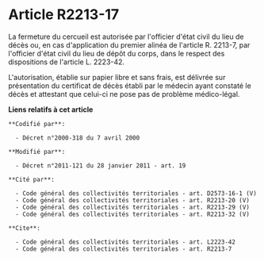 # Article R2213-17

La fermeture du cercueil est autorisée par l'officier d'état civil du lieu de décès ou, en cas d'application du premier
alinéa de l'article R. 2213-7, par l'officier d'état civil du lieu de dépôt du corps, dans le respect des dispositions de
l'article L. 2223-42.

L'autorisation, établie sur papier libre et sans frais, est délivrée sur présentation du certificat de décès établi par le
médecin ayant constaté le décès et attestant que celui-ci ne pose pas de problème médico-légal.

**Liens relatifs à cet article**

	**Codifié par**:

	  - Décret n°2000-318 du 7 avril 2000

	**Modifié par**:

	  - Décret n°2011-121 du 28 janvier 2011 - art. 19

	**Cité par**:

	  - Code général des collectivités territoriales - art. D2573-16-1 (V)
	  - Code général des collectivités territoriales - art. R2213-20 (V)
	  - Code général des collectivités territoriales - art. R2213-29 (V)
	  - Code général des collectivités territoriales - art. R2213-32 (V)

	**Cite**:

	  - Code général des collectivités territoriales - art. L2223-42
	  - Code général des collectivités territoriales - art. R2213-7
